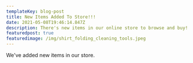 ```yaml
---
templateKey: blog-post
title: New Items Added To Store!!!
date: 2021-05-08T19:46:14.847Z
description: There's new items in our online store to browse and buy!
featuredpost: true
featuredimage: /img/shirt_folding_cleaning_tools.jpeg
---
```

We've added new items in our store.